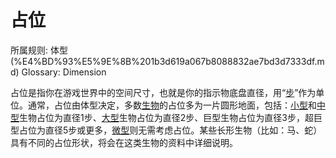 # 占位

所属规则: 体型 (%E4%BD%93%E5%9E%8B%201b3d619a067b8088832ae7bd3d7333df.md)
Glossary: Dimension

占位是指你在游戏世界中的空间尺寸，也就是你的指示物底盘直径，用“[步](%E6%AD%A5%201b3d619a067b800fb1cfe9f0ef45b9ef.md)”作为单位。通常，占位由体型决定，多数[生物](%E7%94%9F%E7%89%A9%201b3d619a067b80d0bbe1d113bf20ff1f.md)的占位多为一片圆形地面，包括：[小型](https://www.notion.so/1b4d619a067b8010bd07e9075b8f71f2?pvs=21)和[中型](https://www.notion.so/1b4d619a067b803f9d27cc385878526d?pvs=21)生物占位为直径1步、[大型](https://www.notion.so/1b4d619a067b8008b948dccfac910e8b?pvs=21)生物占位为直径2步、巨型生物占位为直径3步，超巨型占位为直径5步或更多，[微型](https://www.notion.so/1b4d619a067b8067a837d890c731170d?pvs=21)则无需考虑占位。某些长形生物（比如：马、蛇）具有不同的占位形状，将会在这类生物的资料中详细说明。